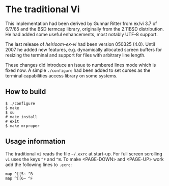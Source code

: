 # The traditional Vi
This implementation had been derived by Gunnar Ritter
from ex/vi 3.7 of 6/7/85 and the BSD
termcap library, originally from the 2.11BSD distribution.
He had added some useful enhancements,
most notably UTF-8 support.

The last release of *heirloom-ex-vi* had been
version 050325 (4.0).
Until 2007 he added new features, e.g.
dynamically allocated screen buffers for resizing the terminal
and support for files with arbitrary line length.

These changes did introduce an issue to numbered lines mode
which is fixed now.
A simple `./configure` had been added to set curses
as the terminal capabilities access library
on some systems.
## How to build
```
$ ./configure
$ make
$ su
# make install
# exit
$ make mrproper
```
## Usage information
The traditional `vi` reads the file `~/.exrc` at start-up.
For full screen scrolling `vi` uses the keys `^F` and `^B`.
To make &lt;PAGE-DOWN&gt; and &lt;PAGE-UP&gt; work add the following
lines to `.exrc`:
```
map ^[[5~ ^B
map ^[[6~ ^F
```
